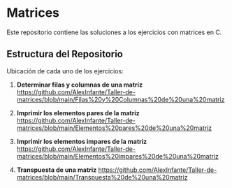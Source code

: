  # Matrices
Este repositorio contiene las soluciones a los ejercicios con matrices en C. 
## Estructura del Repositorio 
Ubicación de cada uno de los ejercicios: 
1. **Determinar filas y columnas de una matriz** 
https://github.com/AlexInfante/Taller-de-matrices/blob/main/Filas%20y%20Columnas%20de%20una%20matriz

2. **Imprimir los elementos pares de la matriz**
https://github.com/AlexInfante/Taller-de-matrices/blob/main/Elementos%20pares%20de%20una%20matriz

3. **Imprimir los elementos impares de la matriz**
https://github.com/AlexInfante/Taller-de-matrices/blob/main/Elementos%20impares%20de%20una%20matriz

4. **Transpuesta de una matriz**
https://github.com/AlexInfante/Taller-de-matrices/blob/main/Transpuesta%20de%20una%20matriz
